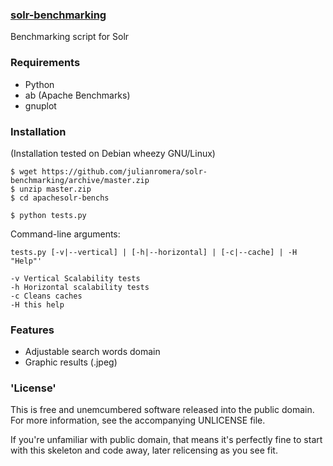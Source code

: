 ### [solr-benchmarking]()

Benchmarking script for Solr

### Requirements

- Python
- ab (Apache Benchmarks)
- gnuplot

### Installation 

(Installation tested on Debian wheezy GNU/Linux)

    $ wget https://github.com/julianromera/solr-benchmarking/archive/master.zip
    $ unzip master.zip
    $ cd apachesolr-benchs
    
    $ python tests.py
    
Command-line arguments:

    tests.py [-v|--vertical] | [-h|--horizontal] | [-c|--cache] | -H "Help"'
    
    -v Vertical Scalability tests
    -h Horizontal scalability tests
    -c Cleans caches
    -H this help

### Features

- Adjustable search words domain
- Graphic results (.jpeg)


### 'License'

This is free and unemcumbered software released into the public domain. For more information, see the accompanying UNLICENSE file.

If you're unfamiliar with public domain, that means it's perfectly fine to start with this skeleton and code away, later relicensing as you see fit.
